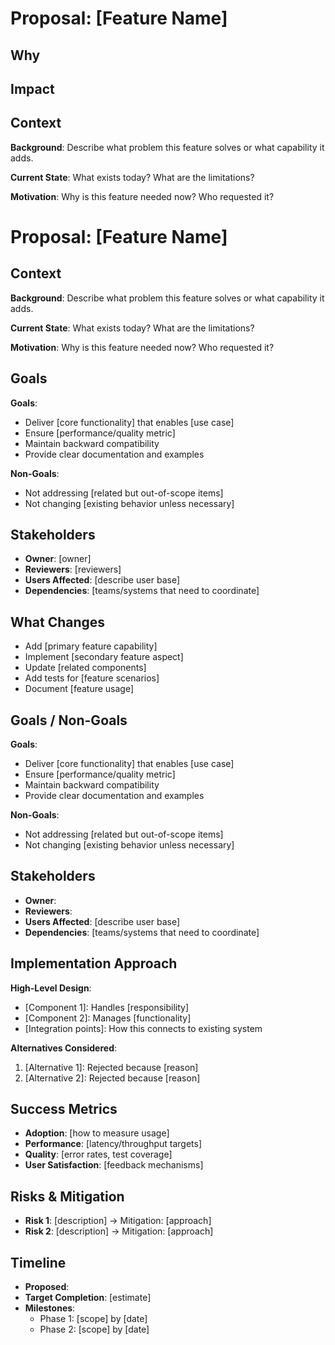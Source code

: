 # Proposal: [Feature Name]

## Why

## Impact

## Context

**Background**: Describe what problem this feature solves or what capability it adds.

**Current State**: What exists today? What are the limitations?

**Motivation**: Why is this feature needed now? Who requested it?

# Proposal: [Feature Name]

## Context

**Background**: Describe what problem this feature solves or what capability it adds.

**Current State**: What exists today? What are the limitations?

**Motivation**: Why is this feature needed now? Who requested it?

## Goals

**Goals**:
- Deliver [core functionality] that enables [use case]
- Ensure [performance/quality metric]
- Maintain backward compatibility
- Provide clear documentation and examples

**Non-Goals**:
- Not addressing [related but out-of-scope items]
- Not changing [existing behavior unless necessary]

## Stakeholders

- **Owner**: [owner]
- **Reviewers**: [reviewers]
- **Users Affected**: [describe user base]
- **Dependencies**: [teams/systems that need to coordinate]

## What Changes

- Add [primary feature capability]
- Implement [secondary feature aspect]
- Update [related components]
- Add tests for [feature scenarios]
- Document [feature usage]

## Goals / Non-Goals

**Goals**:
- Deliver [core functionality] that enables [use case]
- Ensure [performance/quality metric]
- Maintain backward compatibility
- Provide clear documentation and examples

**Non-Goals**:
- Not addressing [related but out-of-scope items]
- Not changing [existing behavior unless necessary]

## Stakeholders

- **Owner**: <owner>
- **Reviewers**: <reviewers>
- **Users Affected**: [describe user base]
- **Dependencies**: [teams/systems that need to coordinate]

## Implementation Approach

**High-Level Design**:
- [Component 1]: Handles [responsibility]
- [Component 2]: Manages [functionality]
- [Integration points]: How this connects to existing system

**Alternatives Considered**:
1. [Alternative 1]: Rejected because [reason]
2. [Alternative 2]: Rejected because [reason]

## Success Metrics

- **Adoption**: [how to measure usage]
- **Performance**: [latency/throughput targets]
- **Quality**: [error rates, test coverage]
- **User Satisfaction**: [feedback mechanisms]

## Risks & Mitigation

- **Risk 1**: [description] → Mitigation: [approach]
- **Risk 2**: [description] → Mitigation: [approach]

## Timeline

- **Proposed**: <date>
- **Target Completion**: [estimate]
- **Milestones**:
    - Phase 1: [scope] by [date]
    - Phase 2: [scope] by [date]
